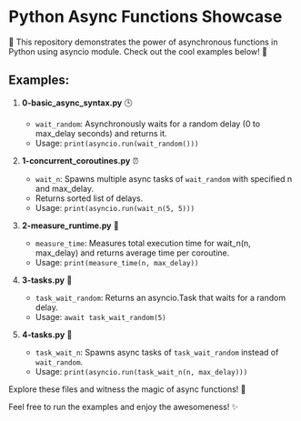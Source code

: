 # Python Async Functions Showcase

🔧 This repository demonstrates the power of asynchronous functions in Python using asyncio module. Check out the cool examples below! 💫

## Examples:

1. **0-basic_async_syntax.py** 🕒
   - `wait_random`: Asynchronously waits for a random delay (0 to max_delay seconds) and returns it.
   - Usage: `print(asyncio.run(wait_random()))`

2. **1-concurrent_coroutines.py** ⏰
   - `wait_n`: Spawns multiple async tasks of `wait_random` with specified n and max_delay.
   - Returns sorted list of delays.
   - Usage: `print(asyncio.run(wait_n(5, 5)))`

3. **2-measure_runtime.py** 📏
   - `measure_time`: Measures total execution time for wait_n(n, max_delay) and returns average time per coroutine.
   - Usage: `print(measure_time(n, max_delay))`

4. **3-tasks.py** 🎯
   - `task_wait_random`: Returns an asyncio.Task that waits for a random delay.
   - Usage: `await task_wait_random(5)`

5. **4-tasks.py** 🎯
   - `task_wait_n`: Spawns async tasks of `task_wait_random` instead of `wait_random`.
   - Usage: `print(asyncio.run(task_wait_n(n, max_delay)))`

Explore these files and witness the magic of async functions! 🚀

Feel free to run the examples and enjoy the awesomeness! ✨
